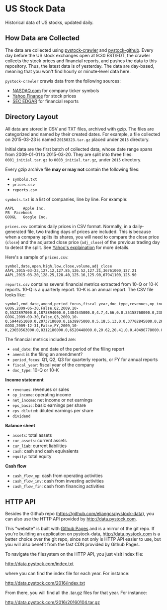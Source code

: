 # US Stock Data

Historical data of US stocks, updated daily.

## How Data are Collected

The data are collected using [pystock-crawler](https://github.com/eliangcs/pystock-crawler)
and [pystock-github](https://github.com/eliangcs/pystock-github). Every day
before the US stock exchanges open at 9:30 EST/EDT, the crawler collects the
stock prices and financial reports, and pushes the data to this repository.
Thus, the latest data is of yesterday. The data are day-based, meaning that
you won't find hourly or minute-level data here.

`pystock-crawler` crawls data from the following sources:

* [NASDAQ.com](http://www.nasdaq.com) for company ticker symbols
* [Yahoo Finance](http://finance.yahoo.com) for stock prices
* [SEC EDGAR](http://www.sec.gov/edgar/searchedgar/companysearch.html) for
  financial reports

## Directory Layout

All data are stored in CSV and TXT files, archived with gzip. The files are
categorized and named by their created dates. For example, a file collected on
2015-03-23 is named `20150323.tar.gz` placed under `2015` directory.

Initial data are the first batch of collected data, whose date range spans from
2009-01-01 to 2015-03-20. They are split into three files: `0001_initial.tar.gz`
to `0003_initial.tar.gz`, under `2015` directory.

Every gzip archive file **may or may not** contain the following files:

* `symbols.txt`
* `prices.csv`
* `reports.csv`

`symbols.txt` is a list of companies, line by line. For example:

```
AAPL	Apple Inc.
FB	Facebook
GOOGL	Google Inc.
```

`prices.csv` contains daily prices in CSV format. Normally, in a
daily-generated file, two trading days of prices are included. This is because
when a company splits its shares, you will need to compare the close price
(`close`) and the adjusted close price (`adj_close`) of the previous trading
day to detect the split. See [Yahoo's explaination](https://help.yahoo.com/kb/finance/historical-prices-sln2311.html)
for more details.

Here's a sample of `prices.csv`:

```
symbol,date,open,high,low,close,volume,adj_close
AAPL,2015-03-23,127.12,127.85,126.52,127.21,36761000,127.21
AAPL,2015-03-20,128.25,128.40,125.16,125.90,67941100,125.90
```

`reports.csv` contains several financial metrics extracted from 10-Q or 10-K
reports. 10-Q is a quarterly report. 10-K is an annual report. The CSV file
looks like:

```
symbol,end_date,amend,period_focus,fiscal_year,doc_type,revenues,op_income,net_income,eps_basic,eps_diluted,dividend,assets,cur_assets,cur_liab,cash,equity,cash_flow_op,cash_flow_inv,cash_flow_fin
GOOG,2009-06-30,False,Q2,2009,10-Q,5522897000.0,1873894000.0,1484545000.0,4.7,4.66,0.0,35158760000.0,23834853000.0,2000962000.0,11911351000.0,31594856000.0,3858684000.0,-635974000.0,46354000.0
GOOG,2009-09-30,False,Q3,2009,10-Q,5944851000.0,2073718000.0,1638975000.0,5.18,5.13,0.0,37702845000.0,26353544000.0,2321774000.0,12087115000.0,33721753000.0,6584667000.0,-3245963000.0,74851000.0
GOOG,2009-12-31,False,FY,2009,10-K,23650563000.0,8312186000.0,6520448000.0,20.62,20.41,0.0,40496778000.0,29166958000.0,2747467000.0,10197588000.0,36004224000.0,9316198000.0,-8019205000.0,233412000.0
```

The financial metrics included are:

* `end_date`: the end date of the period of the filing report
* `amend`: is the filing an amendment?
* `period_focus`: Q1, Q2, Q3 for quarterly reports, or FY for annual reports
* `fiscal_year`: fiscal year of the company
* `doc_type`: 10-Q or 10-K

**Income statement**

* `revenues`: revenues or sales
* `op_income`: operating income
* `net_income`: net income or net earnings
* `eps_basic`: basic earnings per share
* `eps_diluted`: diluted earnings per share
* `dividend`

**Balance sheet**

* `assets`: total assets
* `cur_assets`: current assets
* `cur_liab`: current liabilities
* `cash`: cash and cash equivalents
* `equity`: total equity

**Cash flow**

* `cash_flow_op`: cash from operating activities
* `cash_flow_inv`: cash from investing activities
* `cash_flow_fin`: cash from financing activities

## HTTP API

Besides the Github repo (https://github.com/eliangcs/pystock-data), you can
also use the HTTP API provided by http://data.pystock.com.

This "website" is built with [Github Pages](https://pages.github.com/) and is
a mirror of the git repo. If you're building an application on pystock-data,
http://data.pystock.com is a better choice over the git repo, since not only is
HTTP API easier to use, but you will also benefit from the fast CDN provided by
Github Pages.

To navigate the filesystem on the HTTP API, you just visit index file:

http://data.pystock.com/index.txt

where you can find the index file for each year. For instance:

http://data.pystock.com/2016/index.txt

From there, you will find all the .tar.gz files for that year. For instance:

http://data.pystock.com/2016/20160104.tar.gz
